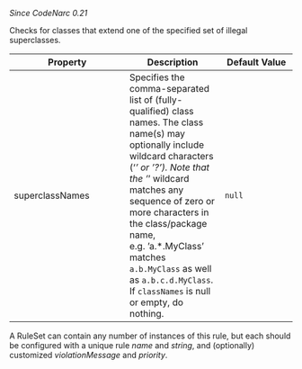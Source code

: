 *Since CodeNarc 0.21*

Checks for classes that extend one of the specified set of illegal
superclasses.

<table>
<colgroup>
<col style="width: 40%" />
<col style="width: 33%" />
<col style="width: 25%" />
</colgroup>
<thead>
<tr>
<th>Property</th>
<th>Description</th>
<th>Default Value</th>
</tr>
</thead>
<tbody>
<tr>
<td>superclassNames</td>
<td>Specifies the comma-separated list of (fully-qualified) class names.
The class name(s) may optionally include wildcard characters (‘<em>’ or
’?’). Note that the ’</em>’ wildcard matches any sequence of zero or
more characters in the class/package name, e.g. ’a.*.MyClass’ matches
<code>a.b.MyClass</code> as well as <code>a.b.c.d.MyClass</code>. If
<code>classNames</code> is null or empty, do nothing.</td>
<td><code>null</code></td>
</tr>
</tbody>
</table>

A RuleSet can contain any number of instances of this rule, but each
should be configured with a unique rule *name* and *string*, and
(optionally) customized *violationMessage* and *priority*.
